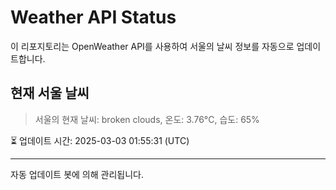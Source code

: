 
# Weather API Status

이 리포지토리는 OpenWeather API를 사용하여 서울의 날씨 정보를 자동으로 업데이트합니다.

## 현재 서울 날씨
> 서울의 현재 날씨: broken clouds, 온도: 3.76°C, 습도: 65%

⏳ 업데이트 시간: 2025-03-03 01:55:31 (UTC)

---
자동 업데이트 봇에 의해 관리됩니다.
